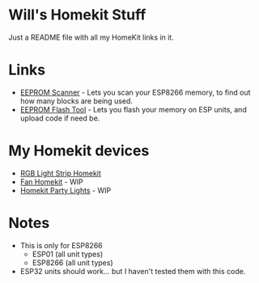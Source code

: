 # Will's Homekit Stuff
Just a README file with all my HomeKit links in it.

# Links
- [EEPROM Scanner](https://github.com/Frostist/EEPROM-Scanner) - Lets you scan your ESP8266 memory, to find out how many blocks are being used.
- [EEPROM Flash Tool](https://www.espressif.com/en/support/download/other-tools) - Lets you flash your memory on ESP units, and upload code if need be.

# My Homekit devices
- [RGB Light Strip Homekit](https://github.com/Frostist/RGB-LED-Strip-ESP8266-Homekit)
- [Fan Homekit](https://github.com/Frostist/Fan_ESP8266_Homekit) - WIP
- [Homekit Party Lights](https://github.com/Frostist/Homekit_Party_Lights) - WIP

# Notes
- This is only for ESP8266
  - ESP01 (all unit types)
  - ESP8266 (all unit types)
- ESP32 units should work... but I haven't tested them with this code.
